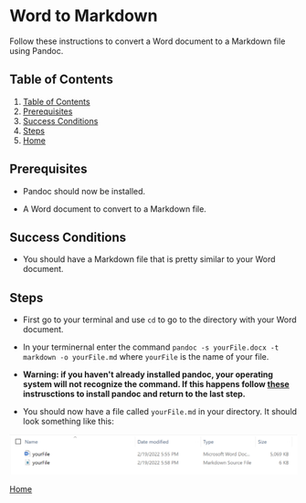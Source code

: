# Word to Markdown

Follow these instructions to convert a Word document to a Markdown file using Pandoc.

## Table of Contents

1. [Table of Contents](#toc)
2. [Prerequisites](#prerequisites)
3. [Success Conditions](#success-conditions)
4. [Steps](#steps)
5. [Home](WordToMarkdownGuide.md)

## Prerequisites

- Pandoc should now be installed.

- A Word document to convert to a Markdown file.

## Success Conditions

- You should have a Markdown file that is pretty similar to your Word document.

## Steps

- First go to your terminal and use `cd` to go to the directory with your Word document.

- In your terminernal enter the command `pandoc -s yourFile.docx -t markdown -o yourFile.md` where `yourFile` is the name of your file.

- **Warning: if you haven't already installed pandoc, your operating system will not recognize the command. If this happens follow [these](Download-and-Instillation.md) instrusctions to install pandoc and return to the last step.**

- You should now have a file called `yourFile.md` in your directory. It should look something like this:

![Directory Image](/docs/yourFile.PNG)

[Home](WordToMarkdownGuide.md)